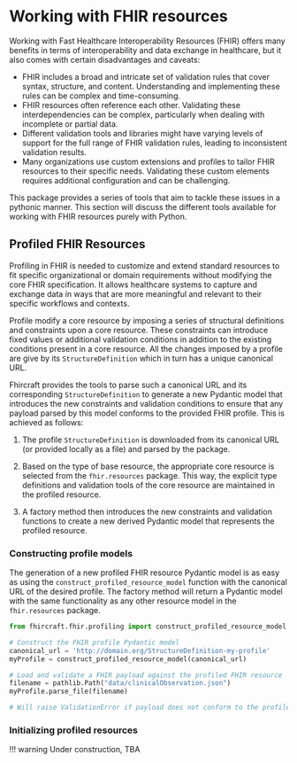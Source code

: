 # Working with FHIR resources

Working with Fast Healthcare Interoperability Resources (FHIR) offers many benefits in terms of interoperability and data exchange in healthcare, but it also comes with certain disadvantages and caveats:

- FHIR includes a broad and intricate set of validation rules that cover syntax, structure, and content. Understanding and implementing these rules can be complex and time-consuming.
- FHIR resources often reference each other. Validating these interdependencies can be complex, particularly when dealing with incomplete or partial data.
- Different validation tools and libraries might have varying levels of support for the full range of FHIR validation rules, leading to inconsistent validation results.
- Many organizations use custom extensions and profiles to tailor FHIR resources to their specific needs. Validating these custom elements requires additional configuration and can be challenging.

This package provides a series of tools that aim to tackle these issues in a pythonic manner.
This section will discuss the different tools available for working with FHIR resources purely with Python. 

## Profiled FHIR Resources

Profiling in FHIR is needed to customize and extend standard resources to fit specific organizational or domain requirements without modifying the core FHIR specification. It allows healthcare systems to capture and exchange data in ways that are more meaningful and relevant to their specific workflows and contexts.

Profile modify a core resource by imposing a series of structural definitions and constraints upon a core resource. These constraints can introduce fixed values or additional validation conditions in addition to the existing conditions present in a core resource. All the changes imposed by a profile are give by its `StructureDefinition` which in turn has a unique canonical URL.

Fhircraft provides the tools to parse such a canonical URL and its corresponding `StructureDefinition` to generate a new Pydantic model that introduces the new constraints and validation conditions to ensure that any payload parsed by this model conforms to the provided FHIR profile. This is achieved as follows:

1. The profile `StructureDefinition` is downloaded from its canonical URL (or provided locally as a file) and parsed by the package. 

2. Based on the type of base resource, the appropriate core resource is selected from the `fhir.resources` package. This way, the explicit type definitions and validation tools of the core resource are maintained in the profiled resource.

3. A factory method then introduces the new constraints and validation functions to create a new derived Pydantic model that represents the profiled resource. 

### Constructing profile models

The generation of a new profiled FHIR resource Pydantic model is as easy as using the `construct_profiled_resource_model` function with the canonical URL of the desired profile. The factory method will return a Pydantic model with the same functionality as any other resource model in the `fhir.resources` package. 

```python
from fhircraft.fhir.profiling import construct_profiled_resource_model

# Construct the FHIR profile Pydantic model
canonical_url = 'http://domain.org/StructureDefinition-my-profile'
myProfile = construct_profiled_resource_model(canonical_url)

# Load and validate a FHIR payload against the profiled FHIR resource 
filename = pathlib.Path("data/clinicalObservation.json")
myProfile.parse_file(filename)

# Will raise ValidationError if payload does not conform to the profile
```


### Initializing profiled resources

!!! warning
    Under construction, TBA